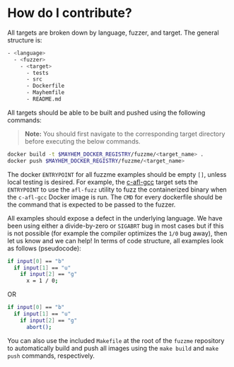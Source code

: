 # How do I contribute?

All targets are broken down by language, fuzzer, and target. The general structure is:

```sh
- <language>
  - <fuzzer>
    - <target>
      - tests
      - src
      - Dockerfile
      - Mayhemfile
      - README.md
```

All targets should be able to be built and pushed using the following commands:

> **Note:** You should first navigate to the corresponding target directory before executing the below commands.

```sh
docker build -t $MAYHEM_DOCKER_REGISTRY/fuzzme/<target_name> .
docker push $MAYHEM_DOCKER_REGISTRY/fuzzme/<target_name>
```

The docker `ENTRYPOINT` for all fuzzme examples should be empty `[]`, unless local testing is desired. For example, the [c-afl-gcc](/c/afl/c-afl-gcc/Dockerfile) target sets the `ENTRYPOINT` to use the `afl-fuzz` utility to fuzz the containerized binary when the `c-afl-gcc` Docker image is run. The `CMD` for every dockerfile should be the command that is expected to be passed to the fuzzer.

All examples should expose a defect in the underlying language. We have been using either a divide-by-zero or `SIGABRT` bug in most cases but if this is not possible (for example the compiler optimizes the `1/0` bug away), then let us know and we can help! In terms of code structure, all examples look as follows (pseudocode):

```sh
if input[0] == "b"
  if input[1] == "u"
    if input[2] == "g"
      x = 1 / 0;
```

OR

```sh
if input[0] == "b"
  if input[1] == "u"
    if input[2] == "g"
      abort();
```

You can also use the included `Makefile` at the root of the `fuzzme` repository to automatically build and push all images using the `make build` and `make push` commands, respectively.
